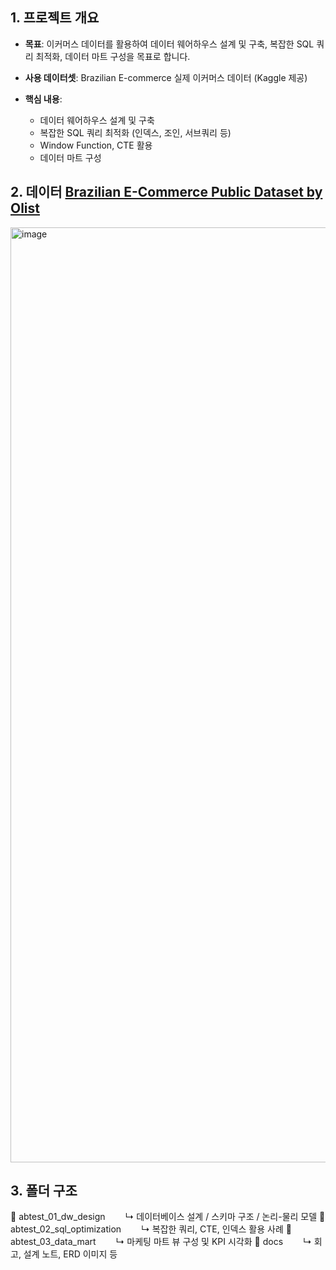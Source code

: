 ## 1. 프로젝트 개요
- **목표**: 이커머스 데이터를 활용하여 데이터 웨어하우스 설계 및 구축, 복잡한 SQL 쿼리 최적화, 데이터 마트 구성을 목표로 합니다.
- **사용 데이터셋**: Brazilian E-commerce 실제 이커머스 데이터 (Kaggle 제공)

- **핵심 내용**:
    - 데이터 웨어하우스 설계 및 구축
    - 복잡한 SQL 쿼리 최적화 (인덱스, 조인, 서브쿼리 등)
    - Window Function, CTE 활용
    - 데이터 마트 구성

## 2. 데이터 [Brazilian E-Commerce Public Dataset by Olist](https://www.kaggle.com/datasets/olistbr/brazilian-ecommerce/data)
<img width="2486" height="1496" alt="image" src="https://github.com/user-attachments/assets/67126f74-d9bb-415e-afb6-958e4457691a" />

## 3. 폴더 구조
📁 abtest_01_dw_design
  ↳ 데이터베이스 설계 / 스키마 구조 / 논리-물리 모델
📁 abtest_02_sql_optimization
  ↳ 복잡한 쿼리, CTE, 인덱스 활용 사례
📁 abtest_03_data_mart
  ↳ 마케팅 마트 뷰 구성 및 KPI 시각화
📁 docs
  ↳ 회고, 설계 노트, ERD 이미지 등

  

